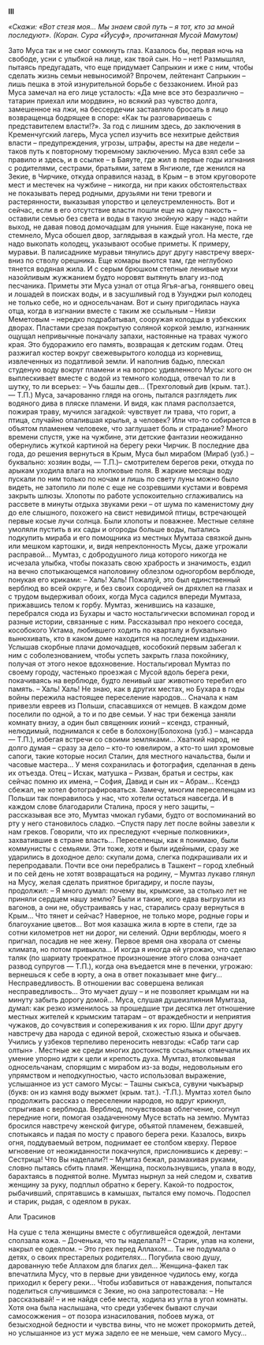 **III**


*«Скажи: «Вот стезя моя… Мы знаем свой путь – я тот, кто за мной последуют».
(Коран. Сура «Йусуф», прочитанная Мусой Мамутом)*


Зато Муса так и не смог сомкнуть глаз. Казалось бы, первая ночь на свободе, усни с улыбкой на лице, как твой сын. Но – нет! Размышлял, пытаясь предугадать, что еще придумает Сапрыкин и иже с ним, чтобы сделать жизнь семьи невыносимой? Впрочем, лейтенант Сапрыкин – лишь пешка в этой изнурительной борьбе с беззаконием. Иной раз Муса замечал на его лице усталость: «Да мне все это безразлично – татарин приехал или мордвин», но всякий раз чувство долга, замешенное на лжи, на бессердечии заставляло бросать в лицо возвращенца бодрящее в споре: «Как ты разговариваешь с представителем власти!?».
За год с лишним здесь, до заключения в Кременчугский лагерь, Муса успел изучить все нехитрые действия власти – предупреждения, угрозы, штрафы, аресты на две недели – таков путь к повторному тюремному заключению.
Муса взял себе за правило и здесь, и в ссылке – в Баяуте, где жил в первые годы изгнания с родителями, сестрами, братьями, затем в Янгиюле, где женился на Зекие, в Чирчике, откуда оправился назад, в Крым – в этом круговороте мест и местечек на чужбине – никогда, ни при каких обстоятельствах не показывать перед родными, друзьями ни тени тревоги и растерянности, выказывая упорство и целеустремленность.
Вот и сейчас, если в его отсутствие власти пошли еще на одну пакость – оставили семью без света и воды в такую знойную жару – надо найти выход, не давая повод домочадцам для уныния.
Еще накануне, пока не стемнело, Муса обошел двор, заглядывая в каждый угол. На месте, где надо выкопать колодец, указывают особые приметы. К примеру, муравьи. В палисаднике муравьи тянулись друг другу навстречу вверх-вниз по стволу орешника. Еще комары вьются там, где неглубоко тянется водяная жила. И с серым брюшком степные ленивые мухи назойливым жужжанием будто норовят вытянуть влагу из-под песчаника.
Приметы эти Муса узнал от отца Ягъя-агъа, гонявшего овец и лошадей в поисках воды, и в засушливый год в Узунджи рыл колодец не только себе, но и односельчанам.
Вот и сыну пригодилась наука отца, когда в изгнании вместе с таким же ссыльным – Ниязи Меметовым – нередко подрабатывал, сооружая колодцы в узбекских дворах.
Пластами срезая покрытую соляной коркой землю, изгнанник ощущал непривычные поначалу запахи, настоянные на травах чужого края. Это будоражило его память, возвращая к детским годам.
Отец разжигал костер вокруг свежевырытого колодца из корневищ, извлеченных из податливой земли. И наполнив бадью, плескал студеную воду вокруг пламени и на вопрос удивленного Мусы: кого он выплескивает вместе с водой из темного колодца, отвечал то ли в шутку, то ли всерьез:
– Учь башлы дев… (Трехголовый див (крым. тат.). — Т.П.)
Муса, зачарованно глядя на огонь, пытался разглядеть лик водяного дива в пляске пламени. И видя, как пламя расползается, пожирая траву, мучился загадкой: чувствует ли трава, что горит, а птица, случайно опалившая крылья, а человек? Или что-то собирается в объятом пламенем человеке, что заглушает боль и страдание?
Много времени спустя, уже на чужбине, эти детские фантазии неожиданно обернулись жуткой картиной на берегу реки Чирчик.
В последние два года, до решения вернуться в Крым, Муса был мирабом (Мираб (узб.) – буквально: хозяин воды, — Т.П.)– смотрителем берегов реки, откуда по арыкам уходила влага на хлопковые поля. В жаркие месяцы воду пускали по ним только по ночам и лишь по свету луны можно было видеть, не затопило ли поле с еще не созревшими кустами и вовремя закрыть шлюзы.
Хлопоты по работе успокоительно сглаживались на рассвете в минуты отдыха звуками реки – от шума по каменистому дну до еле слышного, похожего на свист невидимой птицы, встречающей первые косые лучи солнца.
Были хлопоты и поважнее. Местные селяне умоляли пустить в их сады и огороды больше воды, пытались подкупить мираба и его помощника из местных Мумтаза связкой дынь или мешком картошки, и, видя непреклонность Мусы, даже угрожали расправой…
Мумтаз, с добродушного лица которого никогда не исчезала улыбка, чтобы показать свою храбрость и значимость, ездил на вечно спотыкающемся наполовину облезлом одногорбом верблюде, понукая его криками:
– Халь! Халь!
Пожалуй, это был единственный верблюд во всей округе, и без своих сородичей он дряхлел на глазах и с трудом выдерживал обоих, когда Муса садился впереди Мумтаза, прижавшись телом к горбу.
Мумтаз, женившись на казашке, перебрался сюда из Бухары и часто ностальгически вспоминал город и разные истории, связанные с ним.
Рассказывал про некоего соседа, кособокого Уктама, любившего ходить по кварталу и буквально вынюхивать, кто в каком доме находится на последнем издыхании. Услышав скорбные плачи домочадцев, кособокий первым забегал к ним с соболезнованием, чтобы успеть закрыть глаза покойнику, получая от этого некое вдохновение.
Ностальгировал Мумтаз по своему городу, частенько проезжая с Мусой вдоль берега реки, покачиваясь на верблюде, будто ленивый шаг животного теребил его память.
– Халь! Халь! Не знаю, как в других местах, но Бухара в годы войны пережила настоящее переселение народов… Сначала к нам привезли евреев из Польши, спасавшихся от немцев. В каждом доме поселили по одной, а то и по две семьи. У нас три беженца заняли комнату внизу, а один был священник ихний – ксендз, странный, нелюдимый, поднимался к себе в болохону(Болохона (узб.) – мансарда — Т.П.), избегая встречи со своими земляками… Хваткий народ, не долго думая – сразу за дело – кто-то ювелиром, а кто-то шил хромовые сапоги, такие которые носил Сталин, для местного начальства, были и часовые мастера… У меня сохранилась и фотография, сделанная в день их отъезда. Отец – Исхак, матушка – Ризван, братья и сестры, как сейчас помню их имена, – София, Давид и сын их – Абрам… Ксендз сбежал, не хотел фотографироваться. Замечу, многим переселенцам из Польши так понравилось у нас, что хотели остаться навсегда. И в каждом слове благодарили Сталина, прося у него защиты, – рассказывая все это, Мумтаз чмокал губами, будто от воспоминаний во рту у него становилось сладко. –Спустя пару лет после войны завезли к нам греков. Говорили, что их преследуют «черные полковники», захватившие в стране власть… Переселенцы, как я понимаю, были коммунисты с семьями. Эти тоже, хотя и были идейными, сразу же ударились в доходное дело: скупали дома, слегка подкрашивали их и перепродавали. Почти все они перебрались в Ташкент – город хлебный и по сей день не хотят возвращаться на родину, – Мумтаз лукаво глянул на Мусу, желая сделать приятное бригадиру, и после паузы, продолжил:
– Я много думал: почему вы, крымские, за столько лет не приняли сердцем нашу землю? Были и такие, кого едва выгрузили из вагонов, а они не, обустраиваясь у нас, старались сразу вернуться в Крым… Что тянет и сейчас? Наверное, не только море, родные горы и благоухание цветов… Вот моя казашка жила в юрте в степи, где за сотни километров нет ни дорог, ни селений. Одни верблюды, моего я пригнал, посадив не нее жену. Первое время она хворала от смены климата, но потом привыкла… И когда я иногда ей угрожаю, что сделаю таляк (по шариату троекратное произношение этого слова означает развод супругов — Т.П.), когда она въедается мне в печенки, угрожаю: вернешься к себе в юрту, а она в ответ показывает мне фигу… Несправедливость. В отношении вас совершена великая несправедливость… Это мучает душу – и не позволяет крымцам ни на минуту забыть дорогу домой…
Муса, слушая душеизлияния Мумтаза, думал: как резко изменилось за прошедшие три десятка лет отношение местных жителей к крымским татарам – от враждебности и неприятия чужаков, до сочувствия и сопереживания к их горю. Шли друг другу навстречу два народа с единой верой, схожестью языка и обычаев. Учились у узбеков терпеливо переносить невзгоды: «Сабр таги cap олтын» . Местные же среди многих достоинств ссыльных отмечали их умение упорно идти к цели и крепость духа.
Мумтаз, втолковывая односельчанам, спорящим с мирабом из-за воды, недовольным его упрямством и неподкупностью, часто использовал выражение, услышанное из уст самого Мусы:
– Ташны сыкъса, сувуни чыкъарыр (букв: он из камня воду выжмет (крым. тат.). -Т.П.).
Мумтаз хотел было продолжить рассказ о переселении народов, но вдруг крикнул, спрыгивая с верблюда.
Верблюд, почувствовав облегчение, согнул передние ноги, помогая озадаченному Мусе встать на землю.
Мумтаз бросился навстречу женской фигуре, объятой пламенем, бежавшей, спотыкаясь и падая по мосту с правого берега реки. Казалось, вихрь огня, поддуваемый ветром, поднимает ее столбом кверху.
Первое мгновение от неожиданности покачнулся, прислонившись к дереву:
– Сестрица! Что Вы наделали?! – Мумтаз бежал, размахивая руками, словно пытаясь сбить пламя.
Женщина, поскользнувшись, упала в воду, барахтаясь в поднятой волне.
Мумтаз нырнул за ней следом и, схватив женщину за руку, подплыл обратно к берегу.
Какой-то подросток, рыбачивший, спрятавшись в камышах, пытался ему помочь. Подоспел и старик, рыдая, с одеялом в руках.
 
 
Али Трасинов


На суше с тела женщины вместе с обуглившейся одеждой, лентами сползала кожа.
– Доченька, что ты наделала?! – Старик, упав на колени, накрыл ее одеялом. – Это грех перед Аллахом… Ты не подумала о детях, о своих престарелых родителях… Погубила свою душу, дарованную тебе Аллахом для благих дел…
Женщина-факел так впечатлила Мусу, что в первые дни увиденное чудилось ему, когда приходил к берегу реки… Чтобы избавиться от наваждения, попытался поделиться случившимся с Зекие, но она запротестовала:
– Не рассказывай! – и не найдя себе места, ходила из угла в угол комнаты.
Хотя она была наслышана, что среди узбечек бывают случаи самосожжения – от позора изнасилования, побоев мужа, от безысходной бедности и чувства вины, что не может прокормить детей, но услышанное из уст мужа задело ее не меньше, чем самого Мусу…
